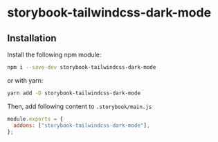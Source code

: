 # storybook-tailwindcss-dark-mode

## Installation

Install the following npm module:

```sh
npm i --save-dev storybook-tailwindcss-dark-mode
```

or with yarn:

```sh
yarn add -D storybook-tailwindcss-dark-mode
```

Then, add following content to `.storybook/main.js`

```js
module.exports = {
  addons: ["storybook-tailwindcss-dark-mode"],
};
```
